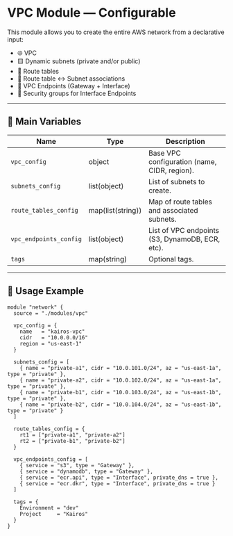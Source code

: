 # VPC Module — Configurable

This module allows you to create the entire AWS network from a declarative input:

- 🌐 VPC
- 🟨 Dynamic subnets (private and/or public)
- 🧭 Route tables
- 🔗 Route table ↔ Subnet associations
- 🧩 VPC Endpoints (Gateway + Interface)
- 🔐 Security groups for Interface Endpoints

---

## 🧠 Main Variables

| Name                  | Type                       | Description                                                               |
|---------------------------|------------------------------|----------------------------------------------------------------------------|
| `vpc_config`              | object                      | Base VPC configuration (name, CIDR, region).                       |
| `subnets_config`          | list(object)                | List of subnets to create.                                                 |
| `route_tables_config`     | map(list(string))           | Map of route tables and associated subnets.                                 |
| `vpc_endpoints_config`    | list(object)                | List of VPC endpoints (S3, DynamoDB, ECR, etc).                             |
| `tags`                    | map(string)                 | Optional tags.                                                          |

---

## 🧾 Usage Example

```hcl
module "network" {
  source = "./modules/vpc"

  vpc_config = {
    name   = "kairos-vpc"
    cidr   = "10.0.0.0/16"
    region = "us-east-1"
  }

  subnets_config = [
    { name = "private-a1", cidr = "10.0.101.0/24", az = "us-east-1a", type = "private" },
    { name = "private-a2", cidr = "10.0.102.0/24", az = "us-east-1a", type = "private" },
    { name = "private-b1", cidr = "10.0.103.0/24", az = "us-east-1b", type = "private" },
    { name = "private-b2", cidr = "10.0.104.0/24", az = "us-east-1b", type = "private" }
  ]

  route_tables_config = {
    rt1 = ["private-a1", "private-a2"]
    rt2 = ["private-b1", "private-b2"]
  }

  vpc_endpoints_config = [
    { service = "s3", type = "Gateway" },
    { service = "dynamodb", type = "Gateway" },
    { service = "ecr.api", type = "Interface", private_dns = true },
    { service = "ecr.dkr", type = "Interface", private_dns = true }
  ]

  tags = {
    Environment = "dev"
    Project     = "Kairos"
  }
}

